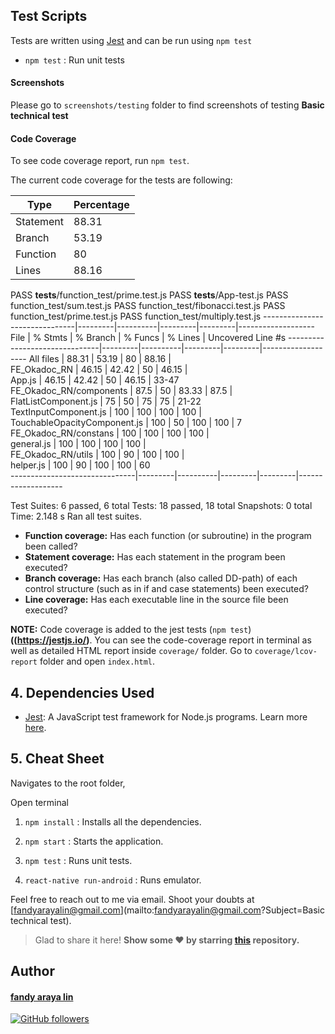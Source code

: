 
##  Test Scripts

Tests are written using [Jest](https://jestjs.io) and can be run using `npm test`

- `npm test` : Run unit tests 

#### Screenshots

Please go to `screenshots/testing` folder to find screenshots of testing **Basic technical test**  


#### Code Coverage

To see code coverage report, run `npm test`.

The current code coverage for the tests are following:

| Type  | Percentage  |
|---|---|
| Statement  | 88.31  |
| Branch  | 53.19  |
| Function  | 80  |
| Lines  | 88.16  |


 PASS  __tests__/function_test/prime.test.js
 PASS  __tests__/App-test.js
 PASS  function_test/sum.test.js
 PASS  function_test/fibonacci.test.js
 PASS  function_test/prime.test.js
 PASS  function_test/multiply.test.js
-------------------------------|---------|----------|---------|---------|-------------------
File                           | % Stmts | % Branch | % Funcs | % Lines | Uncovered Line #s 
-------------------------------|---------|----------|---------|---------|-------------------
All files                      |   88.31 |    53.19 |      80 |   88.16 |                   
 FE_Okadoc_RN                  |   46.15 |    42.42 |      50 |   46.15 |                   
  App.js                       |   46.15 |    42.42 |      50 |   46.15 | 33-47             
 FE_Okadoc_RN/components       |    87.5 |       50 |   83.33 |    87.5 |                   
  FlatListComponent.js         |      75 |       50 |      75 |      75 | 21-22             
  TextInputComponent.js        |     100 |      100 |     100 |     100 |                   
  TouchableOpacityComponent.js |     100 |       50 |     100 |     100 | 7                 
 FE_Okadoc_RN/constans         |     100 |      100 |     100 |     100 |                   
  general.js                   |     100 |      100 |     100 |     100 |                   
 FE_Okadoc_RN/utils            |     100 |       90 |     100 |     100 |                   
  helper.js                    |     100 |       90 |     100 |     100 | 60                
-------------------------------|---------|----------|---------|---------|-------------------

Test Suites: 6 passed, 6 total
Tests:       18 passed, 18 total
Snapshots:   0 total
Time:        2.148 s
Ran all test suites.

- **Function coverage:** Has each function (or subroutine) in the program been called?
- **Statement coverage:** Has each statement in the program been executed?
- **Branch coverage:** Has each branch (also called DD-path) of each control structure (such as in if and case statements) been executed?
- **Line coverage:** Has each executable line in the source file been executed?


**NOTE:** Code coverage is added to the jest tests (`npm test`) **((https://jestjs.io/)**.
You can see the code-coverage report in terminal as well as detailed HTML report inside `coverage/` folder.
Go to `coverage/lcov-report` folder and open `index.html`.


## 4. Dependencies Used

- [Jest](https://jestjs.io/): A JavaScript test framework for Node.js programs. Learn more [here](https://jestjs.io/).




## 5. Cheat Sheet 

Navigates to the root folder,

Open terminal

1. `npm install` : Installs all the dependencies.

2. `npm start` : Starts the application.

3. `npm test` : Runs unit tests.

3. `react-native run-android` : Runs emulator.


Feel free to reach out to me via email. Shoot your doubts at [fandyarayalin@gmail.com](mailto:fandyarayalin@gmail.com?Subject=Basic technical test).

> Glad to share it here! **Show some ❤️ by starring [this](https://github.com/fandystar/FE-Okadoc-RN) repository.**

## Author


#### [fandy araya lin](https://github.com/fandystar)

[![GitHub followers](https://img.shields.io/github/followers/fandystar.svg?label=Follow%20@fandystar&style=social)](https://github.com/fandystar/)

